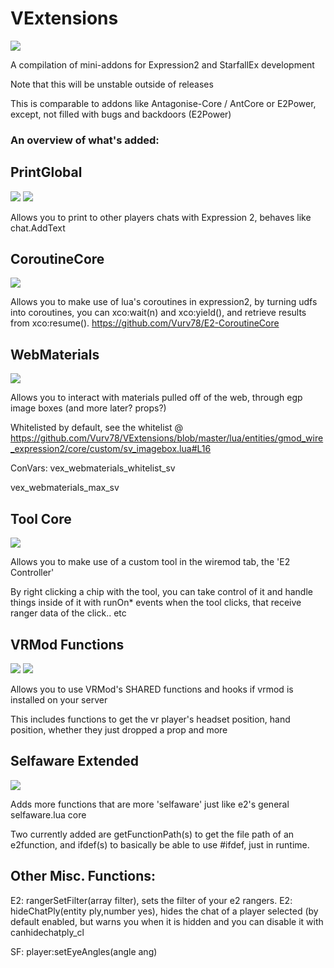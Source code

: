 # VExtensions
![](https://img.shields.io/badge/epic%3F-yes-blue)

A compilation of mini-addons for Expression2 and StarfallEx development

Note that this will be unstable outside of releases

This is comparable to addons like Antagonise-Core / AntCore or E2Power, except, not filled with bugs and backdoors (E2Power)

### An overview of what's added:

## PrintGlobal
![](https://img.shields.io/badge/StarfallEx-no-red)
![](https://img.shields.io/badge/Expression-yes-green)

Allows you to print to other players chats with Expression 2, behaves like chat.AddText

## CoroutineCore
![](https://img.shields.io/badge/Expression-yes-green)

Allows you to make use of lua's coroutines in expression2, by turning udfs into coroutines, you can xco:wait(n) and xco:yield(), and retrieve results from xco:resume().
https://github.com/Vurv78/E2-CoroutineCore

## WebMaterials
![](https://img.shields.io/badge/Expression-yes-green)

Allows you to interact with materials pulled off of the web, through egp image boxes (and more later? props?)

Whitelisted by default, see the whitelist @ https://github.com/Vurv78/VExtensions/blob/master/lua/entities/gmod_wire_expression2/core/custom/sv_imagebox.lua#L16

ConVars:
vex_webmaterials_whitelist_sv

vex_webmaterials_max_sv

## Tool Core
![](https://img.shields.io/badge/Expression-yes-green)

Allows you to make use of a custom tool in the wiremod tab, the 'E2 Controller'

By right clicking a chip with the tool, you can take control of it and handle things inside of it with runOn* events when the tool clicks, that receive ranger data of the click.. etc

## VRMod Functions
![](https://img.shields.io/badge/StarfallEx-yes-green)
![](https://img.shields.io/badge/Expression-yes-green)

Allows you to use VRMod's SHARED functions and hooks if vrmod is installed on your server

This includes functions to get the vr player's headset position, hand position, whether they just dropped a prop and more


## Selfaware Extended
![](https://img.shields.io/badge/Expression-yes-green)

Adds more functions that are more 'selfaware' just like e2's general selfaware.lua core

Two currently added are getFunctionPath(s) to get the file path of an e2function, and ifdef(s) to basically be able to use #ifdef, just in runtime.

## Other Misc. Functions:
E2: rangerSetFilter(array filter), sets the filter of your e2 rangers.
E2: hideChatPly(entity ply,number yes), hides the chat of a player selected (by default enabled, but warns you when it is hidden and you can disable it with canhidechatply_cl

SF: player:setEyeAngles(angle ang)
